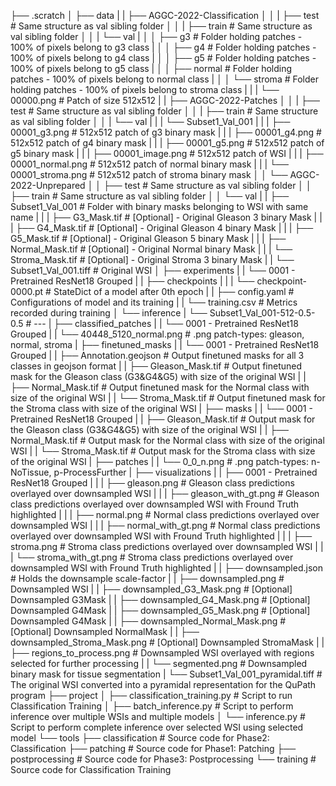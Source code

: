 ├── .scratch
│   ├── data
|   |   ├── AGGC-2022-Classification
│   │   |   ├── test                   # Same structure as val sibling folder
│   │   |   ├── train                  # Same structure as val sibling folder
│   │   |   └── val
|   │   │       ├── g3                 # Folder holding patches - 100% of pixels belong to g3 class
|   │   │       ├── g4                 # Folder holding patches - 100% of pixels belong to g4 class
|   │   │       ├── g5                 # Folder holding patches - 100% of pixels belong to g5 class
|   │   │       ├── normal             # Folder holding patches - 100% of pixels belong to normal class
|   │   │       └── stroma             # Folder holding patches - 100% of pixels belong to stroma class
|   |   |           └── 00000.png      # Patch of size 512x512
|   |   ├── AGGC-2022-Patches
│   │   |   ├── test                       # Same structure as val sibling folder
│   │   |   ├── train                      # Same structure as val sibling folder
│   │   |   └── val
|   |   |       └── Subset1_Val_001
|   |   |           ├── 00001_g3.png       # 512x512 patch of g3 binary mask
|   |   |           ├── 00001_g4.png       # 512x512 patch of g4 binary mask
|   |   |           ├── 00001_g5.png       # 512x512 patch of g5 binary mask
|   |   |           ├── 00001_image.png    # 512x512 patch of WSI
|   |   |           ├── 00001_normal.png   # 512x512 patch of normal binary mask
|   |   |           └── 00001_stroma.png   # 512x512 patch of stroma binary mask
│   │   └── AGGC-2022-Unprepared
│   │       ├── test                       # Same structure as val sibling folder
│   │       ├── train                      # Same structure as val sibling folder
│   │       └── val
|   |           ├── Subset1_Val_001        # Folder with binary masks belonging to WSI with same name
|   |           |   ├── G3_Mask.tif        # [Optional] - Original Gleason 3 binary Mask
|   |           |   ├── G4_Mask.tif        # [Optional] - Original Gleason 4 binary Mask
|   |           |   ├── G5_Mask.tif        # [Optional] - Original Gleason 5 binary Mask
|   |           |   ├── Normal_Mask.tif    # [Optional] - Original Normal binary Mask
|   |           |   └── Stroma_Mask.tif    # [Optional] - Original Stroma 3 binary Mask
|   |           └── Subset1_Val_001.tiff   # Original WSI
│   ├── experiments
|   |   └── 0001 - Pretrained ResNet18 Grouped
|   |       ├── checkpoints
|   |       |   └── checkpoint-0000.pt   # StateDict of a model after 0th epoch
|   |       ├── config.yaml              # Configurations of model and its training
|   |       └── training.csv             # Metrics recorded during training
│   └── inference
|       └── Subset1_Val_001-512-0.5-0.5                  # <WSI-name>-<patch-size>-<overlap-percentage>-<tissue-coverage>
|           ├── classified_patches
|           |   └── 0001 - Pretrained ResNet18 Grouped
|           |       └── 40448_5120_normal.png            # <y-in-original-WSI>_<x-in-original-WSI>_<patch-type>.png   patch-types: gleason, normal, stroma
|           ├── finetuned_masks
|           |   └── 0001 - Pretrained ResNet18 Grouped
|           |       ├── Annotation.geojson               # Output finetuned masks for all 3 classes in geojson format
|           |       ├── Gleason_Mask.tif                 # Output finetuned mask for the Gleason class (G3&G4&G5) with size of the original WSI
|           |       ├── Normal_Mask.tif                  # Output finetuned mask for the Normal class with size of the original WSI
|           |       └── Stroma_Mask.tif                  # Output finetuned mask for the Stroma class with size of the original WSI
|           ├── masks
|           |   └── 0001 - Pretrained ResNet18 Grouped
|           |       ├── Gleason_Mask.tif                 # Output mask for the Gleason class (G3&G4&G5) with size of the original WSI
|           |       ├── Normal_Mask.tif                  # Output mask for the Normal class with size of the original WSI
|           |       └── Stroma_Mask.tif                  # Output mask for the Stroma class with size of the original WSI
|           ├── patches
|           |   └── 0_0_n.png                            # <y-in-original-WSI>_<x-in-original-WSI>_<patch-type>.png   patch-types: n-NoTissue, p-ProcessFurther
|           ├── visualizations
|           |   ├── 0001 - Pretrained ResNet18 Grouped
|           |   |   ├── gleason.png                      # Gleason class predictions overlayed over downsampled WSI
|           |   |   ├── gleason_with_gt.png              # Gleason class predictions overlayed over downsampled WSI with Fround Truth highlighted
|           |   |   ├── normal.png                       # Normal class predictions overlayed over downsampled WSI
|           |   |   ├── normal_with_gt.png               # Normal class predictions overlayed over downsampled WSI with Fround Truth highlighted
|           |   |   ├── stroma.png                       # Stroma class predictions overlayed over downsampled WSI
|           |   |   └── stroma_with_gt.png               # Stroma class predictions overlayed over downsampled WSI with Fround Truth highlighted
|           |   ├── downsampled.json                     # Holds the downsample scale-factor
|           |   ├── downsampled.png                      # Downsampled WSI
|           |   ├── downsampled_G3_Mask.png              # [Optional] Downsampled G3Mask
|           |   ├── downsampled_G4_Mask.png              # [Optional] Downsampled G4Mask
|           |   ├── downsampled_G5_Mask.png              # [Optional] Downsampled G4Mask
|           |   ├── downsampled_Normal_Mask.png          # [Optional] Downsampled NormalMask
|           |   ├── downsampled_Stroma_Mask.png          # [Optional] Downsampled StromaMask
|           |   ├── regions_to_process.png               # Downsampled WSI overlayed with regions selected for further processing
|           |   └── segmented.png                        # Downsampled binary mask for tissue segmentation
|           └── Subset1_Val_001_pyramidal.tiff           # The original WSI converted into a pyramidal representation for the QuPath program
├── project
│   ├── classification_training.py   # Script to run Classification Training
│   ├── batch_inference.py           # Script to perform inference over multiple WSIs and multiple models
│   └── inference.py                 # Script to perform complete inference over selected WSI using selected model
└── tools
    ├── classification               # Source code for Phase2: Classification
    ├── patching                     # Source code for Phase1: Patching
    ├── postprocessing               # Source code for Phase3: Postprocessing
    └── training                     # Source code for Classification Training